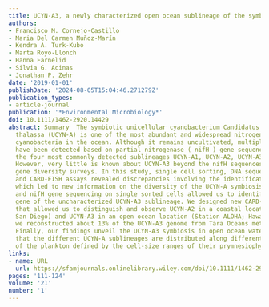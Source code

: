 ```yaml
---
title: UCYN-A3, a newly characterized open ocean sublineage of the symbiotic N2-fixing cyanobacterium *Candidatus* Atelocyanobacterium thalassa
authors:
- Francisco M. Cornejo-Castillo
- Maria Del Carmen Muñoz-Marín
- Kendra A. Turk-Kubo
- Marta Royo-Llonch
- Hanna Farnelid
- Silvia G. Acinas
- Jonathan P. Zehr
date: '2019-01-01'
publishDate: '2024-08-05T15:04:46.271279Z'
publication_types:
- article-journal
publication: '*Environmental Microbiology*'
doi: 10.1111/1462-2920.14429
abstract: Summary  The symbiotic unicellular cyanobacterium Candidatus Atelocyanobacterium
  thalassa (UCYN-A) is one of the most abundant and widespread nitrogen (N 2 )-fixing
  cyanobacteria in the ocean. Although it remains uncultivated, multiple sublineages
  have been detected based on partial nitrogenase ( nifH ) gene sequences, including
  the four most commonly detected sublineages UCYN-A1, UCYN-A2, UCYN-A3 and UCYN-A4.
  However, very little is known about UCYN-A3 beyond the nifH sequences from nifH
  gene diversity surveys. In this study, single cell sorting, DNA sequencing, qPCR
  and CARD-FISH assays revealed discrepancies involving the identification of sublineages,
  which led to new information on the diversity of the UCYN-A symbiosis. 16S rRNA
  and nifH gene sequencing on single sorted cells allowed us to identify the 16S rRNA
  gene of the uncharacterized UCYN-A3 sublineage. We designed new CARD-FISH probes
  that allowed us to distinguish and observe UCYN-A2 in a coastal location (SIO Pier;
  San Diego) and UCYN-A3 in an open ocean location (Station ALOHA; Hawaii). Moreover,
  we reconstructed about 13% of the UCYN-A3 genome from Tara Oceans metagenomic data.
  Finally, our findings unveil the UCYN-A3 symbiosis in open ocean waters suggesting
  that the different UCYN-A sublineages are distributed along different size fractions
  of the plankton defined by the cell-size ranges of their prymnesiophyte hosts.
links:
- name: URL
  url: https://sfamjournals.onlinelibrary.wiley.com/doi/10.1111/1462-2920.14429
pages: '111-124'
volume: '21'
number: '1'
---
```

